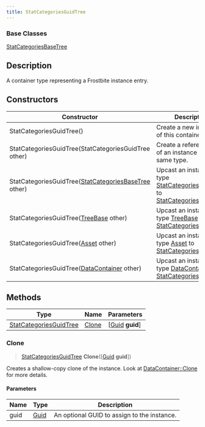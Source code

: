 ```yaml
---
title: StatCategoriesGuidTree
---
```

### Base Classes

[StatCategoriesBaseTree](StatCategoriesBaseTree)

## Description

A container type representing a Frostbite instance entry.

## Constructors

| Constructor                                                                       | Description                                                                                                                         |
| --------------------------------------------------------------------------------- | ----------------------------------------------------------------------------------------------------------------------------------- |
| StatCategoriesGuidTree()                                                          | Create a new instance of this container type.                                                                                       |
| StatCategoriesGuidTree(StatCategoriesGuidTree other)                              | Create a reference copy of an instance of the same type.                                                                            |
| StatCategoriesGuidTree([StatCategoriesBaseTree](StatCategoriesBaseTree) other)    | Upcast an instance of type [StatCategoriesBaseTree](StatCategoriesBaseTree) to [StatCategoriesGuidTree](StatCategoriesGuidTree).    |
| StatCategoriesGuidTree([TreeBase](TreeBase) other)                                | Upcast an instance of type [TreeBase](TreeBase) to [StatCategoriesGuidTree](StatCategoriesGuidTree).                                |
| StatCategoriesGuidTree([Asset](Asset) other)                                      | Upcast an instance of type [Asset](Asset) to [StatCategoriesGuidTree](StatCategoriesGuidTree).                                      |
| StatCategoriesGuidTree([DataContainer](/vext/ref/shared/class/datacontainer) other) | Upcast an instance of type [DataContainer](/vext/ref/shared/class/datacontainer) to [StatCategoriesGuidTree](StatCategoriesGuidTree). |

## Methods

| Type                                             | Name            | Parameters                                     |
| ------------------------------------------------ | --------------- | ---------------------------------------------- |
| [StatCategoriesGuidTree](StatCategoriesGuidTree) | [Clone](#clone) | \[[Guid](/vext/ref/shared/class/guid) **guid**\] |

### Clone

> [StatCategoriesGuidTree](StatCategoriesGuidTree) **Clone**(\[[Guid](/vext/ref/shared/class/guid) **guid**\])

Creates a shallow-copy clone of the instance. Look at [DataContainer::Clone](/vext/ref/shared/class/datacontainer#clone) for more details.

#### Parameters

| Name | Type         | Description                                 |
| ---- | ------------ | ------------------------------------------- |
| guid | [Guid](Guid) | An optional GUID to assign to the instance. |
